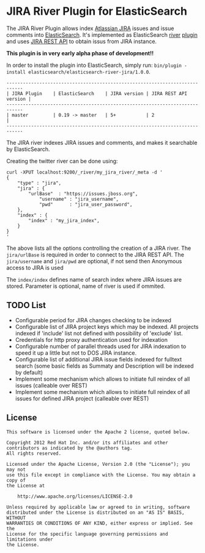 JIRA River Plugin for ElasticSearch
===================================

The JIRA River Plugin allows index [Atlassian JIRA](http://www.atlassian.com/software/jira) issues and issue comments into [ElasticSearch](http://www.elasticsearch.org). It's implemented as ElasticSearch [river](http://www.elasticsearch.org/guide/reference/river/) [plugin](http://www.elasticsearch.org/guide/reference/modules/plugins.html) and uses [JIRA REST API](https://developer.atlassian.com/display/JIRADEV/JIRA+REST+APIs) to obtain issus from JIRA instance.

**This plugin is in very early alpha phase of development!!**

In order to install the plugin into ElasticSearch, simply run: `bin/plugin -install elasticsearch/elasticsearch-river-jira/1.0.0`.

    ----------------------------------------------------------------------------
    | JIRA Plugin    | ElasticSearch    | JIRA version | JIRA REST API version |
    ----------------------------------------------------------------------------
    | master         | 0.19 -> master   | 5+           | 2                     |
    ----------------------------------------------------------------------------

The JIRA river indexes JIRA issues and comments, and makes it searchable by ElasticSearch.

Creating the twitter river can be done using:

	curl -XPUT localhost:9200/_river/my_jira_river/_meta -d '
	{
	    "type" : "jira",
	    "jira" : {
	        "urlBase"  : "https://issues.jboss.org",
                "username" : "jira_username",
                "pwd"      : "jira_user_password",
	    },
	    "index" : {
	        "index" : "my_jira_index",
	    }
	}
	'

The above lists all the options controlling the creation of a JIRA river. 
The `jira/urlBase` is required in order to connect to the JIRA REST API.
The `jira/username` and `jira/pwd` are optional, if not send then Anonymous access to JIRA is used

The `index/index` defines name of search index where JIRA issues are stored. Parameter is optional, name of river is used if ommited.

TODO List
---------
* Configurable period for JIRA changes checking to be indexed
* Configurable list of JIRA project keys which may be indexed. All projects indexed if 'include' list not defined with possibility of 'exclude' list.
* Credentials for http proxy authentication used for indexation
* Configurable number of parallel threads used for JIRA indexation to speed it up a little but not to DOS JIRA instance.
* Configurable list of additional JIRA issue fields indexed for fulltext search (some basic fields as Summaty and Description will be indexed by default)
* Implement some mechanism which allows to initiate full reindex of all issues (calleable over REST)
* Implement some mechanism which allows to initiate full reindex of all issues for defined JIRA project (calleable over REST)


License
-------

    This software is licensed under the Apache 2 license, quoted below.

    Copyright 2012 Red Hat Inc. and/or its affiliates and other contributors as indicated by the @authors tag. 
    All rights reserved.

    Licensed under the Apache License, Version 2.0 (the "License"); you may not
    use this file except in compliance with the License. You may obtain a copy of
    the License at

        http://www.apache.org/licenses/LICENSE-2.0

    Unless required by applicable law or agreed to in writing, software
    distributed under the License is distributed on an "AS IS" BASIS, WITHOUT
    WARRANTIES OR CONDITIONS OF ANY KIND, either express or implied. See the
    License for the specific language governing permissions and limitations under
    the License.
